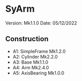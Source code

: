 # SyArm

Version: Mk1.1.0
Date: 05/12/2022

## Construction

 - A1: SimpleFrame Mk1.2.0
 - A2: Cylinder Mk2.2.0
 - A3: Base Mk1.1.0
 - A4: Arm Mk2.4.0
 - A5: AxisBearing Mk1.0.0

